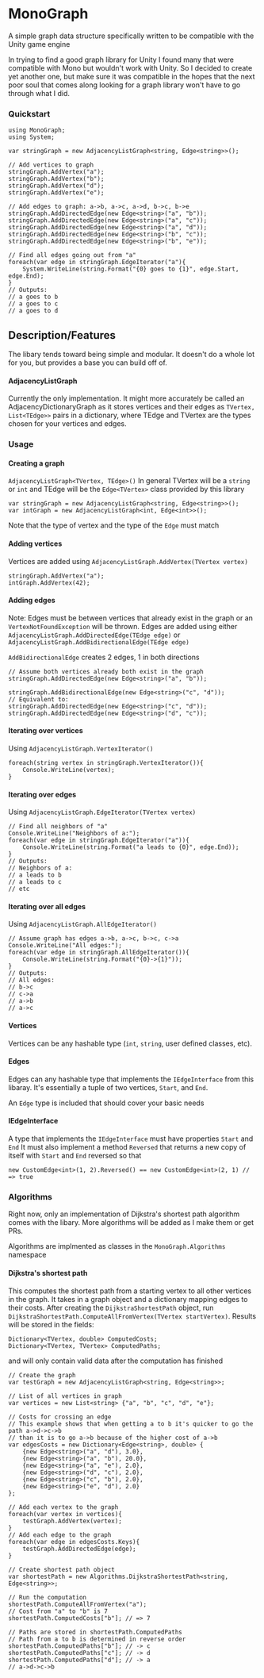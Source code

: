 # MonoGraph
A simple graph data structure specifically written to be compatible with the Unity game engine

In trying to find a good graph library for Unity I found many that were compatible with Mono but wouldn't work with Unity. So I decided to create yet another one, but make sure it was compatible in the hopes that the next poor soul that comes along looking for a graph library won't have to go through what I did.

### Quickstart

    using MonoGraph;
    using System;
    
    var stringGraph = new AdjacencyListGraph<string, Edge<string>>();
    
    // Add vertices to graph
    stringGraph.AddVertex("a");
    stringGraph.AddVertex("b");
    stringGraph.AddVertex("d");
    stringGraph.AddVertex("e");
    
    // Add edges to graph: a->b, a->c, a->d, b->c, b->e
    stringGraph.AddDirectedEdge(new Edge<string>("a", "b"));
    stringGraph.AddDirectedEdge(new Edge<string>("a", "c"));
    stringGraph.AddDirectedEdge(new Edge<string>("a", "d"));
    stringGraph.AddDirectedEdge(new Edge<string>("b", "c"));
    stringGraph.AddDirectedEdge(new Edge<string>("b", "e"));
    
    // Find all edges going out from "a"
    foreach(var edge in stringGraph.EdgeIterator("a"){
        System.WriteLine(string.Format("{0} goes to {1}", edge.Start, edge.End);
    }
    // Outputs:
    // a goes to b
    // a goes to c
    // a goes to d

Description/Features
--
The libary tends toward being simple and modular. It doesn't do a whole lot for you, but provides a base you can build off of.

#### AdjacencyListGraph
Currently the only implementation. It might more accurately be called an AdjacencyDictionaryGraph as it stores vertices and their edges as `TVertex, List<TEdge>>` pairs in a dictionary, where TEdge and TVertex are the types chosen for your vertices and edges. 

### Usage
#### Creating a graph
`AdjacencyListGraph<TVertex, TEdge>()`
In general TVertex will be a `string` or `int` and TEdge will be the `Edge<TVertex>` class provided by this library

    var stringGraph = new AdjacencyListGraph<string, Edge<string>>();
    var intGraph = new AdjacencyListGraph<int, Edge<int>>();

Note that the type of vertex and the type of the `Edge` must match

#### Adding vertices
Vertices are added using `AdjacencyListGraph.AddVertex(TVertex vertex)`

    stringGraph.AddVertex("a");
    intGraph.AddVertex(42);

#### Adding edges
Note: Edges must be between vertices that already exist in the graph or an `VertexNotFoundException` will be thrown.
Edges are added using either `AdjacencyListGraph.AddDirectedEdge(TEdge edge)` or `AdjacencyListGraph.AddBidirectionalEdge(TEdge edge)`

`AddBidirectionalEdge` creates 2 edges, 1 in both directions

    // Assume both vertices already both exist in the graph
    stringGraph.AddDirectedEdge(new Edge<string>("a", "b"));
    
    stringGraph.AddBidirectionalEdge(new Edge<string>("c", "d"));
    // Equivalent to:
    stringGraph.AddDirectedEdge(new Edge<string>("c", "d"));
    stringGraph.AddDirectedEdge(new Edge<string>("d", "c"));

#### Iterating over vertices
Using  `AdjacencyListGraph.VertexIterator()`

    foreach(string vertex in stringGraph.VertexIterator()){
        Console.WriteLine(vertex);
    }
  
#### Iterating over edges
Using `AdjacencyListGraph.EdgeIterator(TVertex vertex)`

    // Find all neighbors of "a"
    Console.WriteLine("Neighbors of a:");
    foreach(var edge in stringGraph.EdgeIterator("a")){
        Console.WriteLine(string.Format("a leads to {0}", edge.End));
    }
    // Outputs:
    // Neighbors of a:
    // a leads to b
    // a leads to c
    // etc

#### Iterating over all edges
Using `AdjacencyListGraph.AllEdgeIterator()`

    // Assume graph has edges a->b, a->c, b->c, c->a
    Console.WriteLine("All edges:");
    foreach(var edge in stringGraph.AllEdgeIterator()){
        Console.WriteLine(string.Format("{0}->{1}"));
    }
    // Outputs:
    // All edges:
    // b->c
    // c->a
    // a->b
    // a->c

#### Vertices
Vertices can be any hashable type (`int`, `string`, user defined classes, etc). 

#### Edges
Edges can any hashable type that implements the `IEdgeInterface` from this libaray. It's essentially a tuple of two vertices, `Start`, and `End`.

An `Edge` type is included that should cover your basic needs

#### IEdgeInterface
A type that implements the `IEdgeInterface` must have properties `Start` and `End`
It must also implement a method `Reversed` that returns a new copy of itself with `Start` and `End` reversed so that 

    new CustomEdge<int>(1, 2).Reversed() == new CustomEdge<int>(2, 1) // => true


### Algorithms
Right now, only an implementation of Dijkstra's shortest path algorithm comes with the libary. More algorithms will be added as I make them or get PRs.

Algorithms are implmented as classes in the `MonoGraph.Algorithms` namespace

#### Dijkstra's shortest path
This computes the shortest path from a starting vertex to all other vertices in the graph.
It takes in a graph object and a dictionary mapping edges to their costs.
After creating the `DijkstraShortestPath` object, run `DijkstraShortestPath.ComputeAllFromVertex(TVertex startVertex)`. Results will be stored in the fields:

    Dictionary<TVertex, double> ComputedCosts;
    Dictionary<TVertex, TVertex> ComputedPaths;

and will only contain valid data after the computation has finished

    // Create the graph
    var testGraph = new AdjacencyListGraph<string, Edge<string>>;
    
    // List of all vertices in graph
    var vertices = new List<string> {"a", "b", "c", "d", "e"};

    // Costs for crossing an edge
    // This example shows that when getting a to b it's quicker to go the path a->d->c->b
    // than it is to go a->b because of the higher cost of a->b
    var edgesCosts = new Dictionary<Edge<string>, double> {
        {new Edge<string>("a", "d"), 3.0},
        {new Edge<string>("a", "b"), 20.0},
        {new Edge<string>("a", "e"), 2.0},
        {new Edge<string>("d", "c"), 2.0},
        {new Edge<string>("c", "b"), 2.0},
        {new Edge<string>("e", "d"), 2.0}
    };
    
    // Add each vertex to the graph
    foreach(var vertex in vertices){
        testGraph.AddVertex(vertex);
    }
    // Add each edge to the graph
    foreach(var edge in edgesCosts.Keys){
        testGraph.AddDirectedEdge(edge);
    }
    
    // Create shortest path object
    var shortestPath = new Algorithms.DijkstraShortestPath<string, Edge<string>>;
    
    // Run the computation
    shortestPath.ComputeAllFromVertex("a");
    // Cost from "a" to "b" is 7
    shortestPath.ComputedCosts["b"]; // => 7
    
    // Paths are stored in shortestPath.ComputedPaths
    // Path from a to b is determined in reverse order
    shortestPath.ComputedPaths["b"]; // -> c
    shortestPath.ComputedPaths["c"]; // -> d
    shortestPath.ComputedPaths["d"]; // -> a
    // a->d->c->b
    

